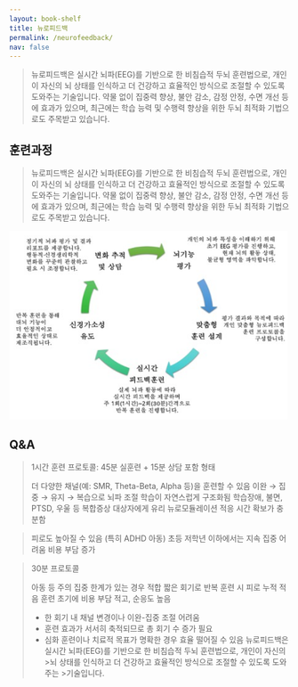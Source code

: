 ```yaml
---
layout: book-shelf
title: 뉴로피드백
permalink: /neurofeedback/
nav: false
---
```


> 뉴로피드백은 실시간 뇌파(EEG)를 기반으로 한 비침습적 두뇌 훈련법으로, 개인이 자신의 뇌 상태를 인식하고 더 건강하고 효율적인 방식으로 조절할 수 있도록 도와주는 기술입니다. 
>약물 없이 집중력 향상, 불안 감소, 감정 안정, 수면 개선 등에 효과가 있으며, 
>최근에는 학습 능력 및 수행력 향상을 위한 두뇌 최적화 기법으로도 주목받고 있습니다.
>


## 훈련과정
> 뉴로피드백은 실시간 뇌파(EEG)를 기반으로 한 비침습적 두뇌 훈련법으로, 개인이 자신의 뇌 상태를 인식하고 더 건강하고 효율적인 방식으로 조절할 수 있도록 도와주는 기술입니다. 
>약물 없이 집중력 향상, 불안 감소, 감정 안정, 수면 개선 등에 효과가 있으며, 
>최근에는 학습 능력 및 수행력 향상을 위한 두뇌 최적화 기법으로도 주목받고 있습니다.
>

<img src="assets/img/NT_flow2.jpg" alt="뉴로피드백 훈련과정" width="500" height="auto">

## Q&A
> 1시간 훈련 프로토콜: 45분 실훈련 + 15분 상담 포함 형태
>
>더 다양한 채널(예: SMR, Theta-Beta, Alpha 등)을 훈련할 수 있음
>이완 → 집중 → 유지 → 복습으로 뇌파 조절 학습이 자연스럽게 구조화됨
>학습장애, 불면, PTSD, 우울 등 복합증상 대상자에게 유리
>뉴로모듈레이션 적응 시간 확보가 충분함

>피로도 높아질 수 있음 (특히 ADHD 아동)
>초등 저학년 이하에서는 지속 집중 어려움
>비용 부담 증가

>30분 프로토콜
>
>아동 등 주의 집중 한계가 있는 경우 적합
>짧은 회기로 반복 훈련 시 피로 누적 적음
>훈련 초기에 비용 부담 적고, 순응도 높음
>
>-	한 회기 내 채널 변경이나 이완-집중 조절 어려움
>-	훈련 효과가 서서히 축적되므로 총 회기 수 증가 필요
>-	심화 훈련이나 치료적 목표가 명확한 경우 효율 떨어질 수 있음
>뉴로피드백은 실시간 뇌파(EEG)를 기반으로 한 비침습적 두뇌 훈련법으로, 개인이 자신의 >뇌 상태를 인식하고 더 건강하고 효율적인 방식으로 조절할 수 있도록 도와주는 >기술입니다. 
>